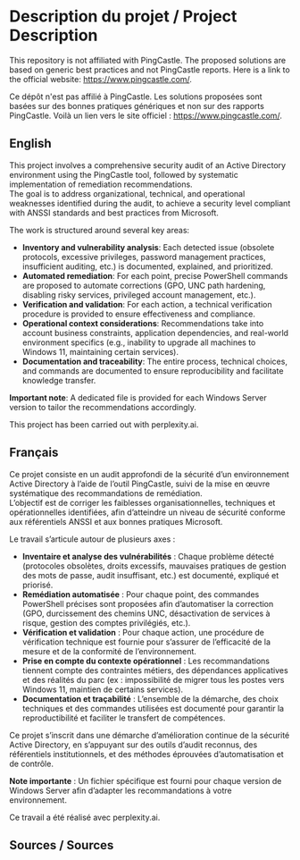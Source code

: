 # Description du projet / Project Description

This repository is not affiliated with PingCastle. The proposed solutions are based on generic best practices and not PingCastle reports.
Here is a link to the official website: https://www.pingcastle.com/.

Ce dépôt n'est pas affilié à PingCastle. Les solutions proposées sont basées sur des bonnes pratiques génériques et non sur des rapports PingCastle.
Voilà un lien vers le site officiel : https://www.pingcastle.com/.

## English
This project involves a comprehensive security audit of an Active Directory environment using the PingCastle tool, followed by systematic implementation of remediation recommendations.  
The goal is to address organizational, technical, and operational weaknesses identified during the audit, to achieve a security level compliant with ANSSI standards and best practices from Microsoft.

The work is structured around several key areas:  
- **Inventory and vulnerability analysis**: Each detected issue (obsolete protocols, excessive privileges, password management practices, insufficient auditing, etc.) is documented, explained, and prioritized.  
- **Automated remediation**: For each point, precise PowerShell commands are proposed to automate corrections (GPO, UNC path hardening, disabling risky services, privileged account management, etc.).  
- **Verification and validation**: For each action, a technical verification procedure is provided to ensure effectiveness and compliance.  
- **Operational context considerations**: Recommendations take into account business constraints, application dependencies, and real-world environment specifics (e.g., inability to upgrade all machines to Windows 11, maintaining certain services).  
- **Documentation and traceability**: The entire process, technical choices, and commands are documented to ensure reproducibility and facilitate knowledge transfer.

**Important note**: A dedicated file is provided for each Windows Server version to tailor the recommendations accordingly.

This project has been carried out with perplexity.ai.


## Français
Ce projet consiste en un audit approfondi de la sécurité d’un environnement Active Directory à l’aide de l’outil PingCastle, suivi de la mise en œuvre systématique des recommandations de remédiation.  
L’objectif est de corriger les faiblesses organisationnelles, techniques et opérationnelles identifiées, afin d’atteindre un niveau de sécurité conforme aux référentiels ANSSI et aux bonnes pratiques Microsoft.

Le travail s’articule autour de plusieurs axes :  
- **Inventaire et analyse des vulnérabilités** : Chaque problème détecté (protocoles obsolètes, droits excessifs, mauvaises pratiques de gestion des mots de passe, audit insuffisant, etc.) est documenté, expliqué et priorisé.  
- **Remédiation automatisée** : Pour chaque point, des commandes PowerShell précises sont proposées afin d’automatiser la correction (GPO, durcissement des chemins UNC, désactivation de services à risque, gestion des comptes privilégiés, etc.).  
- **Vérification et validation** : Pour chaque action, une procédure de vérification technique est fournie pour s’assurer de l’efficacité de la mesure et de la conformité de l’environnement.  
- **Prise en compte du contexte opérationnel** : Les recommandations tiennent compte des contraintes métiers, des dépendances applicatives et des réalités du parc (ex : impossibilité de migrer tous les postes vers Windows 11, maintien de certains services).  
- **Documentation et traçabilité** : L’ensemble de la démarche, des choix techniques et des commandes utilisées est documenté pour garantir la reproductibilité et faciliter le transfert de compétences.

Ce projet s’inscrit dans une démarche d’amélioration continue de la sécurité Active Directory, en s’appuyant sur des outils d’audit reconnus, des référentiels institutionnels, et des méthodes éprouvées d’automatisation et de contrôle.

**Note importante** : Un fichier spécifique est fourni pour chaque version de Windows Server afin d’adapter les recommandations à votre environnement.

Ce travail a été réalisé avec perplexity.ai.


## Sources / Sources
